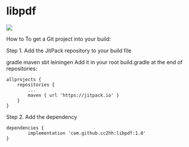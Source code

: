 # libpdf

[![](https://jitpack.io/v/cc2hh/libpdf.svg)](https://jitpack.io/#cc2hh/libpdf)

How to
To get a Git project into your build:

Step 1. Add the JitPack repository to your build file

gradle
maven
sbt
leiningen
Add it in your root build.gradle at the end of repositories:

	allprojects {
		repositories {
			...
			maven { url 'https://jitpack.io' }
		}
	}
Step 2. Add the dependency

	dependencies {
	        implementation 'com.github.cc2hh:libpdf:1.0'
	}
